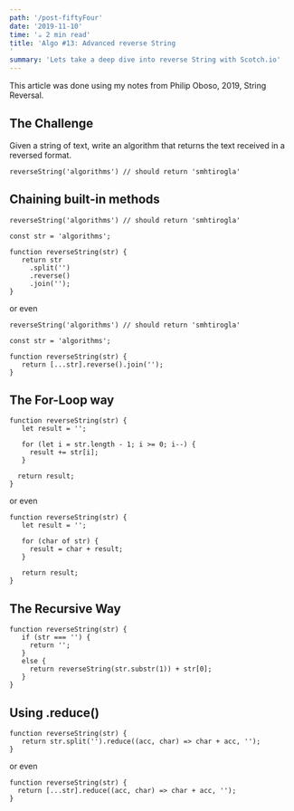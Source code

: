 ```yaml
---
path: '/post-fiftyFour'
date: '2019-11-10'
time: '☕️ 2 min read'
title: 'Algo #13: Advanced reverse String
'
summary: 'Lets take a deep dive into reverse String with Scotch.io'
---
```


This article was done using my notes from Philip Oboso, 2019, String Reversal.

## The Challenge

Given a string of text, write an algorithm that returns the text received in a reversed format.

```
reverseString('algorithms') // should return 'smhtirogla'
```

## Chaining built-in methods

```
reverseString('algorithms') // should return 'smhtirogla'

const str = 'algorithms';

function reverseString(str) {
   return str
     .split('')
     .reverse()
     .join('');
}
```

or even

```
reverseString('algorithms') // should return 'smhtirogla'

const str = 'algorithms';

function reverseString(str) {
   return [...str].reverse().join('');
}
```

## The For-Loop way

```
function reverseString(str) {
   let result = '';

   for (let i = str.length - 1; i >= 0; i--) {
     result += str[i];
   }

  return result;
}
```

or even

```
function reverseString(str) {
   let result = '';

   for (char of str) {
     result = char + result;
   }

   return result;
}
```

## The Recursive Way

```
function reverseString(str) {
   if (str === '') {
     return '';
   }
   else {
     return reverseString(str.substr(1)) + str[0];
   }
}
```

## Using .reduce()

```
function reverseString(str) {
   return str.split('').reduce((acc, char) => char + acc, '');
}
```

or even

```
function reverseString(str) {
  return [...str].reduce((acc, char) => char + acc, '');
}
```
